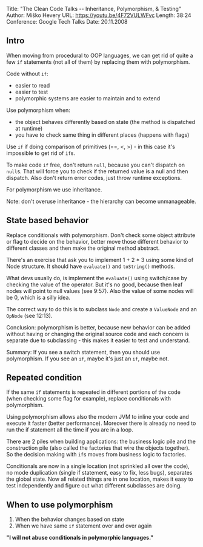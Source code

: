 
Title: "The Clean Code Talks -- Inheritance, Polymorphism, & Testing"
Author: Miško Hevery
URL: https://youtu.be/4F72VULWFvc
Length: 38:24
Conference: Google Tech Talks
Date: 20.11.2008

Intro
-----
When moving from procedural to OOP languages, we can get rid of quite a
few `if` statements (not all of them) by replacing them with polymorphism.

Code without `if`:
* easier to read
* easier to test
* polymorphic systems are easier to maintain and to extend

Use polymorphism when:
* the object behaves differently based on state (the method is dispatched
  at runtime)
* you have to check same thing in different places (happens with flags)

Use `if` if doing comparison of primitives (==, <, >) - in this case it's
impossible to get rid of `if`s.

To make code `if` free, don't return `null`, because you can't dispatch
on `null`s. That will force you to check if the returned value is a null
and then dispatch. Also don't return error codes, just throw runtime
exceptions.

For polymorphism we use inheritance.

Note: don't overuse inheritance - the hierarchy can become unmanageable.

State based behavior
--------------------
Replace conditionals with polymorphism. Don't check some object attribute
or flag to decide on the behavior, better move those different behavior
to different classes and then make the original method abstract.

There's an exercise that ask you to implement 1 + 2 * 3 using some kind
of Node structure. It should have `evaluate()` and `toString()` methods.

What devs usually do, is implement the `evaluate()` using switch/case by
checking the value of the operator. But it's no good, because then leaf
nodes will point to null values (see 9:57). Also the
value of some nodes will be 0, which is a silly idea.

The correct way to do this is to subclass `Node` and create a `ValueNode`
and an `OpNode` (see 12:13).

Conclusion: polymorphism is better, because new behavior can be added
without having or changing the original source code and each concern is
separate due to subclassing - this makes it easier to test and understand.

Summary: If you see a switch statement, then you should use polymorphism.
If you see an `if`, maybe it's just an `if`, maybe not.

Repeated condition
------------------
If the same `if` statements is repeated in different portions of the code
(when checking some flag for example), replace conditionals with polymorphism.

Using polymorphism allows also the modern JVM to inline your code and
execute it faster (better performance). Moreover there is already no
need to run the if statement all the time if you are in a loop.

There are 2 piles when building applications: the business logic pile and
the construction pile (also called the factories that wire the objects
together). So the decision making with `if`s moves from business logic
to factories.

Conditionals are now in a single location (not sprinkled all over the code),
no mode duplication (single if statement, easy to fix, less bugs), separates
the global state. Now all related things are in one location, makes it easy
to test independently and figure out what different subclasses are doing.

When to use polymorphism
------------------------
1. When the behavior changes based on state
2. When we have same `if` statement over and over again

**"I will not abuse conditionals in polymorphic languages."**
